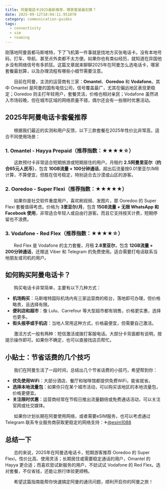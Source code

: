 ```yaml
---
title: 阿曼電話卡2025最新推荐，哪家套餐最划算？
date: 2025-09-12T18:04:11.951870
category: communication-guides
tags:
  - connectivity
  - sim
  - roaming
---
```


刚落地阿曼首都马斯喀特，下了飞机第一件事就是找地方买张电话卡。没有本地号码，打车、导航、甚至点外卖都不太方便。如果你也有类似经历，就知道在异国他乡没有网络信号有多抓狂。这篇文章就来聊聊2025年在阿曼怎么选电话卡，哪家套餐最划算，以及办理流程有哪些小细节需要注意。

　　目前在阿曼，主流的运营商有三家：**Omantel**、**Ooredoo** 和 **Vodafone**。其中 Omantel 是阿曼的国有电信公司，信号覆盖最广，尤其在偏远地区表现更稳定；Ooredoo 则主打年轻用户，套餐灵活，价格也相对亲民；Vodafone 虽然进入市场较晚，但在城市区域的网络质量不错，偶尔还会有一些限时优惠活动。

## 2025年阿曼电话卡套餐推荐

　　根据我们最近的实测和用户反馈，以下三款套餐在2025年性价比非常高，适合不同使用场景：

### 1. Omantel - Hayya Prepaid（推荐指数：★★★★☆）
　　这款预付卡非常适合短期旅游或短期居住的用户。月租约 **2.5阿曼里亚尔（约合65元人民币）**，包含 **10GB流量 + 100分钟通话**。超出后流量按0.01里亚尔/MB计算，不算便宜，但胜在信号稳定，特别适合去沙漠或山区的游客。

### 2. Ooredoo - Super Flexi（推荐指数：★★★★★）
　　如果你是社交软件重度用户，喜欢刷视频、发图片，那 Ooredoo 的 Super Flexi 套餐值得考虑。价格为 **3里亚尔/月**，包含 **15GB流量 + 无限 WhatsApp 和 Facebook 使用**，非常适合年轻人或自由行游客。而且它支持按天计费，短期停留也不浪费。

### 3. Vodafone - Red Flex（推荐指数：★★★★☆）
　　Red Flex 是 Vodafone 的主力套餐，月租 **2.8里亚尔**，包含 **12GB流量 + 200分钟通话**，还赠送 Viber 和 Telegram 的免费使用。适合需要打电话联系当地朋友或司机的用户。

## 如何购买阿曼电话卡？

　　购买电话卡非常简单，主要有以下几种方式：

- **机场购买**：马斯喀特国际机场内有三家运营商的柜台，落地即可办理，但价格略贵，且选择有限。
- **便利店和超市**：像 Lulu、Carrefour 等大型超市都有销售，价格更实惠，选择也更多。
- **街头报亭或手机店**：当地人常用这种方式，价格最便宜，但需要自己激活。

　　激活方式一般有两种：短信激活或拨打客服电话。大部分卡背面都有说明，按提示操作即可。如果你不确定，也可以直接找店员帮忙。

## 小贴士：节省话费的几个技巧

　　我们在阿曼生活了一段时间，总结出几个节省话费的小技巧，希望帮到你：

- **优先使用WiFi**：大部分酒店、餐厅和咖啡馆都提供免费WiFi，能省就省。
- **选择本地流量包**：如果你只在某个城市活动，可以购买该地区的本地流量包，价格更便宜。
- **关注限时优惠**：运营商经常在节假日推出流量翻倍或免费通话活动，可以关注官网或社交媒体。

　　如果你计划长期在阿曼使用网络，或者需要eSIM服务，也可以考虑通过 Telegram 联系专业服务商获取更稳定的网络支持：✈[@esim1088](https://t.me/s/esim1088)

## 总结一下

　　总的来说，2025年在阿曼选电话卡，短期游客推荐 Ooredoo 的 Super Flexi，性价比高、使用灵活；长期居住或需要稳定通话的用户，Omantel 的 Hayya 更合适；而喜欢尝试新服务的用户，不妨试试 Vodafone 的 Red Flex。选对套餐，不仅省钱，还能让旅行体验更顺畅。

　　希望这篇指南能帮你快速搞定阿曼的通讯问题，顺利开启你的阿曼之旅！